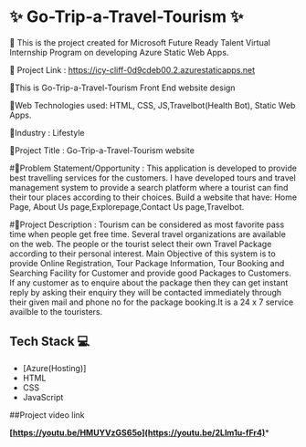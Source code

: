 # ✨ Go-Trip-a-Travel-Tourism ✨

📌 This is the project created for Microsoft Future Ready Talent Virtual Internship Program on developing Azure Static Web Apps.

🎯 Project Link : https://icy-cliff-0d9cdeb00.2.azurestaticapps.net

🚩This is Go-Trip-a-Travel-Tourism Front End website design

📡Web Technologies used: HTML, CSS, JS,Travelbot(Health Bot), Static Web Apps.

💼Industry : Lifestyle

🚩Project Title : Go-Trip-a-Travel-Tourism website

#📙Problem Statement/Opportunity :
This application is developed to provide best travelling services for the customers. I have developed tours and travel management system to provide a search platform where a tourist can find their tour places according to their choices. Build a website that have: Home Page, About Us page,Explorepage,Contact Us page,Travelbot.

#📝Project Description :
Tourism can be considered as most favorite pass time when people get free time. Several travel organizations are available on the web. The people or the tourist select their own Travel Package according to their personal interest. Main Objective of this system is to provide Online Registration, Tour Package Information, Tour Booking and Searching Facility for Customer and provide good Packages to Customers. If any customer as to enquire about the package then they can get instant reply by asking their enquiry they will be contacted immediately through their given mail and phone no for the package booking.It is a 24 x 7 service availble to the touristers.


## Tech Stack 💻

- [Azure(Hosting)]
- HTML
- CSS
- JavaScript

##Project video link

****[https://youtu.be/HMUYVzGS65o](https://youtu.be/2LIm1u-fFr4)*****
